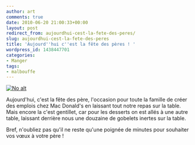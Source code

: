 ```yaml
---
author: art
comments: true
date: 2010-06-20 21:00:33+00:00
layout: post
redirect_from: aujourdhui-cest-la-fete-des-peres/
slug: aujourdhui-cest-la-fete-des-peres
title: 'Aujourd''hui c''est la fête des pères ! '
wordpress_id: 1438447701
categories:
- Manger
tags:
- malbouffe
---
```


<a href="https://irz.fr/recherche?q=repas-mc-do"><img alt="No alt" data-src="https://static.irz.fr/2010/06/repas-mc-do-1024x768.jpg" src="https://static.irz.fr/thumb.php?size=<100&crop=0&src=https://static.irz.fr/2010/06/repas-mc-do-1024x768.jpg" /></a>

Aujourd'hui, c'est la fête des père, l'occasion pour toute la famille de créer des emplois chez Mac Donald's en laissant tout notre repas sur la table. Mais encore la c'est gentillet, car pour les desserts on est allés à une autre table, laissant derrière nous une douzaine de gobelets inertes sur la table.

Bref, n'oubliez pas qu'il ne reste qu'une poignée de minutes pour souhaiter vos vœux à votre père !
